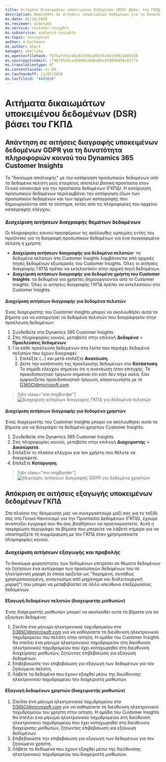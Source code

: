 ```yaml
---
title: Αιτήματα δικαιωμάτων υποκειμένου δεδομένων (DSR) βάσει του ΓΚΠΔ | Microsoft Docs
description: Απαντήστε σε αιτήσεις υποκειμένων δεδομένων για τη δυνατότητα πληροφοριών κοινού του Dynamics 365 Customer Insights.
ms.date: 05/14/2020
ms.reviewer: wimohabb
ms.service: customer-insights
ms.subservice: audience-insights
ms.topic: conceptual
author: m-hartmann
ms.author: mhart
manager: shellyha
ms.openlocfilehash: f276a73feca52023391ad92fbc84359921b85328
ms.sourcegitcommit: cf9b78559ca189d4c2086a66c879098d56c0377a
ms.translationtype: HT
ms.contentlocale: el-GR
ms.lasthandoff: 11/03/2020
ms.locfileid: "4405838"
---
```

# <a name="data-subject-rights-dsr-requests-under-gdpr"></a>Αιτήματα δικαιωμάτων υποκειμένου δεδομένων (DSR) βάσει του ΓΚΠΔ

## <a name="responding-to-gdpr-data-subject-delete-requests-for-dynamics-365-customer-insights-audience-insights-capability"></a>Απάντηση σε αιτήσεις διαγραφής υποκειμένων δεδομένων GDPR για τη δυνατότητα πληροφοριών κοινού του Dynamics 365 Customer Insights

Το "δικαίωμα απαλοιφής" με την κατάργηση προσωπικών δεδομένων από τα δεδομένα πελάτη μιας εταιρείας αποτελεί βασική προστασία στον Γενικό κανονισμό για την προστασία δεδομένων (ΓΚΠΔ). Η κατάργηση προσωπικών δεδομένων περιλαμβάνει την κατάργηση όλων των προσωπικών δεδομένων και των αρχείων καταγραφής που δημιουργούνται από το σύστημα, εκτός από τις πληροφορίες του αρχείου καταγραφής ελέγχου.

### <a name="manage-data-subject-delete-requests"></a>Διαχείριση αιτήσεων διαγραφής θεμάτων δεδομένων

Οι πληροφορίες κοινού προσφέρουν τις ακόλουθες εμπειρίες εντός του προϊόντος για τη διαγραφή προσωπικών δεδομένων για ένα συγκεκριμένο πελάτη ή χρήστη:

- **Διαχείριση αιτήσεων διαγραφής για δεδομένα πελατών**: τα δεδομένα πελατών στο Customer Insights λαμβάνονται από αρχικές πηγές δεδομένων εξωτερικές του Customer Insights. Όλες οι αιτήσεις διαγραφής ΓΚΠΔ πρέπει να εκτελεστούν στην αρχική πηγή δεδομένων.
- **Διαχείριση αιτήσεων διαγραφής για δεδομένα χρήστη του Customer Insights**: τα δεδομένα για χρήστες δημιουργούνται από το Customer Insights. Όλες οι αιτήσεις διαγραφής ΓΚΠΔ πρέπει να εκτελεστούν στο Customer Insights.

#### <a name="manage-delete-requests-for-customer-data"></a>Διαχείριση αιτήσεων διαγραφής για δεδομένα πελατών

Ένας διαχειριστής του Customer Insights μπορεί να ακολουθήσει αυτά τα βήματα για να καταργήσει τα δεδομένα πελατών που διαγράφηκαν στην προέλευση δεδομένων:

1. Συνδεθείτε στο Dynamics 365 Customer Insights.
2. Στις πληροφορίες κοινού, μεταβείτε στην επιλογή **Δεδομένα** > **Προελεύσεις δεδομένων**
3. Για κάθε προέλευση δεδομένων στη λίστα που περιέχει δεδομένα πελατών που έχουν διαγραφεί:
   1. Επιλέξτε (...) και μετά επιλέξτε **Ανανέωση**.
   2. Δείτε την κατάσταση της προέλευσης δεδομένων στο **Κατάσταση**. Το σημάδι ελέγχου σημαίνει ότι η ανανέωση ήταν επιτυχής. Το προειδοποιητικό τρίγωνο σημαίνει ότι κάτι δεν πήγε καλά. Εάν εμφανίζεται προειδοποιητικό τρίγωνο, επικοινωνήστε με το D365CI@microsoft.com.

> [!div class="mx-imgBorder"]
> ![Διαχείριση αιτήσεων διαγραφής ΓΚΠΔ για δεδομένα πελατών](media/gdpr-data-sources.png "Διαχείριση αιτήσεων διαγραφής ΓΚΠΔ για δεδομένα πελατών")

#### <a name="manage-delete-requests-for-user-data"></a>Διαχείριση αιτήσεων διαγραφής για δεδομένα χρηστών

Ένας διαχειριστής του Customer Insights μπορεί να ακολουθήσει αυτά τα βήματα για να διαγράψει τα δεδομένα χρηστών Customer Insights:

1. Συνδεθείτε στο Dynamics 365 Customer Insights.
2. Στις πληροφορίες κοινού, μεταβείτε στην επιλογή **Διαχειριστής** > **Δικαιώματα**.
3. Επιλέξτε το πλαίσιο ελέγχου για τον χρήστη που θέλετε να διαγράψετε.
4. Επιλέξτε **Κατάργηση**.

> [!div class="mx-imgBorder"]
> ![Χειρισμός αιτήσεων διαγραφής GDPR για δεδομένα χρηστών](media/gdpr-permissions.png "Χειρισμός αιτήσεων διαγραφής GDPR για δεδομένα χρηστών")

## <a name="responding-to-gdpr-data-subject-export-requests"></a>Απόκριση σε αιτήσεις εξαγωγής υποκειμένων δεδομένων ΓΚΠΔ

Στο πλαίσιο της δέσμευσής μας να συνεργαστούμε μαζί σας για το ταξίδι σας στο Γενικό Κανονισμό για την Προστασία Δεδομένων (ΓΚΠΔ), έχουμε αναπτύξει έγγραφα που θα σας βοηθήσουν να προετοιμαστείτε. Αυτή η τεκμηρίωση περιγράφει τα βήματα που μπορείτε να λάβετε σήμερα για να υποστηρίξετε τη συμμόρφωση με τον ΓΚΠΔ όταν χρησιμοποιείτε πληροφορίες κοινού.

### <a name="manage-export-and-view-requests"></a>Διαχείριση αιτήσεων εξαγωγής και προβολής

Το δικαίωμα φορητότητας των δεδομένων επιτρέπει σε θέματα δεδομένων να ζητήσουν ένα αντίγραφο των προσωπικών δεδομένων του σε ηλεκτρονική μορφή (η οποία ορίζεται ως "δομημένη, συνήθως χρησιμοποιούμενη, αναγνώσιμη από μηχάνημα και διαλειτουργική μορφή") που μπορεί να μεταβιβαστεί σε άλλο υπεύθυνο επεξεργασίας δεδομένων.

#### <a name="export-customer-data-tenant-admin"></a>Εξαγωγή δεδομένων πελατών (διαχειριστής μισθωτών)

Ένας διαχειριστής μισθωτών μπορεί να ακολουθεί αυτά τα βήματα για να εξαγάγει δεδομένα:

1. Στείλτε ένα μήνυμα ηλεκτρονικού ταχυδρομείου στο D365CI@microsoft.com για να καθορίσετε τη διεύθυνση ηλεκτρονικού ταχυδρομείου του πελάτη στην αίτηση. Η ομάδα του Customer Insights θα στείλει ένα μήνυμα ηλεκτρονικού ταχυδρομείου στη διεύθυνση ηλεκτρονικού ταχυδρομείου που έχει καταχωρηθεί στη διεύθυνση διαχείρισης μισθωτών, ζητώντας επιβεβαίωση για εξαγωγή δεδομένων.
2. Επιβεβαιώστε την επιβεβαίωση για εξαγωγή των δεδομένων για τον ζητούμενο πελάτη.
3. Λάβετε τα δεδομένα που έχουν εξαχθεί μέσω της διεύθυνσης ηλεκτρονικού ταχυδρομείου του διαχειριστή μισθωτών.

#### <a name="export-user-data-tenant-admin"></a>Εξαγωγή δεδομένων χρηστών (διαχειριστής μισθωτών)

1. Στείλτε ένα μήνυμα ηλεκτρονικού ταχυδρομείου στο D365CI@microsoft.com για να καθορίσετε τη διεύθυνση ηλεκτρονικού ταχυδρομείου του χρήστη στην αίτηση. Η ομάδα του Customer Insights θα στείλει ένα μήνυμα ηλεκτρονικού ταχυδρομείου στη διεύθυνση ηλεκτρονικού ταχυδρομείου που έχει καταχωρηθεί στη διεύθυνση διαχείρισης μισθωτών, ζητώντας επιβεβαίωση για εξαγωγή δεδομένων.
2. Επιβεβαιώστε την επιβεβαίωση για εξαγωγή των δεδομένων για τον ζητούμενο χρήστη.
3. Λάβετε τα δεδομένα που έχουν εξαχθεί μέσω της διεύθυνσης ηλεκτρονικού ταχυδρομείου του διαχειριστή μισθωτών.
